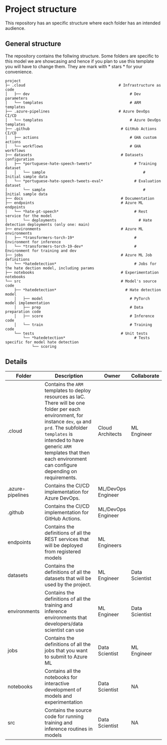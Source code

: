 # Project structure

This repository has an specific structure where each folder has an intended audience.

## General structure

The repository contains the follwing structure. Some folders are specific to this model we are showcasing and hence if you plan to use this template you will have to change them. They are mark with * stars * for your convenience.

```
project
├─ .cloud                                          # Infrastructure as code
│   ├── dev                                             # Dev parameters
│   └── templates                                       # ARM templates
├── .azure-pipelines                               # Azure DevOps CI/CD           
│   └── templates                                       # Azure DevOps templates
├── .github                                         # GitHub Actions CI/CD
│   ├── actions                                         # GHA custom actions
│   └── workflows                                       # GHA workflows
├── datasets                                        # Datasets configuration
│   ├── *portuguese-hate-speech-tweets*                   # Training dataset
│   │   └── sample                                            # Initial sample data
│   └── *portuguese-hate-speech-tweets-eval*              # Evaluation dataset
│       └── sample                                            # Initial sample data
├── docs                                            # Documentation
├── endpoints                                       # Azure ML endpoints
│   └── *hate-pt-speech*                                  # Rest service for the model
│       └── deployments                                     # Hate detection deployments (only one: main)
├── environments                                    # Azure ML environments
│   ├── *transformers-torch-19*                           # Environment for inference
│   └── *transformers-torch-19-dev*                       # Environment for training and dev
├── jobs                                            # Azure ML Job definitions
│   └── *hatedetection*                                   # Jobs for the hate dection model, including params
├── notebooks                                       # Experimentation notebooks
└── src                                             # Model's source code
    ├── *hatedetection*                               # Hate detection model
    │   ├── model                                       # PyTorch model implementation
    │   ├── prep                                        # Data preparation code
    │   ├── score                                       # Inference code
    │   └── train                                       # Training code
    └── tests                                       # Unit tests
        └── *hatedetection*                               # Tests specific for model hate detection
            └── scoring
```

## Details

| Folder              | Description | Owner | Collaborate |
|------------------------|-------------------------------------------------------------------|---------------------|-------|
| .cloud                | Contains the `ARM` templates to deploy resources as IaC. There will be one folder per each environment, for instance `dev`, `qa` and `prd`. The subfolder `templates` is intended to have generic `ARM` templates that then each environment can configure depending on requirements. | Cloud Architects | ML Engineer |
| .azure-pipelines      | Contains the CI/CD implementation for Azure DevOps. | ML/DevOps Engineer | |
| .github               | Contains the CI/CD implementation for GitHub Actions. | ML/DevOps Engineer | |
| endpoints            | Contains the definitions of all the REST services that will be deployed from registered models | ML Engineers | |
| datasets             | Contains the definitions of all the datasets that will be used by the project. | ML Engineer | Data Scientist |
| environments         | Contains the definitions of all the training and inference environments that developers/data scientist can use | ML Engineer | Data Scientist |
| jobs                 | Contains the definitions of all the jobs that you want to submit to Azure ML | Data Scientist | ML Engineer |
| notebooks            | Contains all the notebooks for interactive development of models and experimentation | Data Scientist | NA |
| src                  | Contains the source code for running training and inference routines in models | Data Scientist | NA |